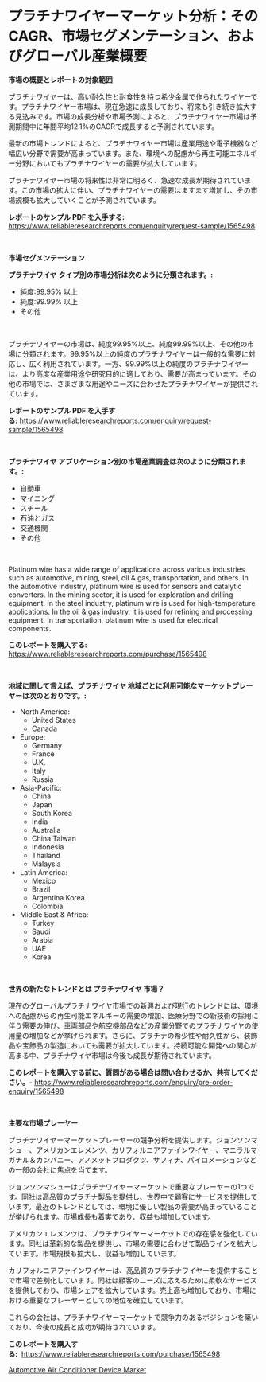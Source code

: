 <p><h1>プラチナワイヤーマーケット分析：そのCAGR、市場セグメンテーション、およびグローバル産業概要</h1></p><p><strong>市場の概要とレポートの対象範囲</strong></p>
<p><p>プラチナワイヤーは、高い耐久性と耐食性を持つ希少金属で作られたワイヤーです。プラチナワイヤー市場は、現在急速に成長しており、将来も引き続き拡大する見込みです。市場の成長分析や市場予測によると、プラチナワイヤー市場は予測期間中に年間平均12.1%のCAGRで成長すると予測されています。</p><p>最新の市場トレンドによると、プラチナワイヤー市場は産業用途や電子機器など幅広い分野で需要が高まっています。また、環境への配慮から再生可能エネルギー分野においてもプラチナワイヤーの需要が拡大しています。</p><p>プラチナワイヤー市場の将来性は非常に明るく、急速な成長が期待されています。この市場の拡大に伴い、プラチナワイヤーの需要はますます増加し、その市場規模も拡大していくことが予測されています。</p></p>
<p><strong>レポートのサンプル PDF を入手する:</strong> <a href="https://www.reliableresearchreports.com/enquiry/request-sample/1565498">https://www.reliableresearchreports.com/enquiry/request-sample/1565498</a></p>
<p>&nbsp;</p>
<p><strong>市場セグメンテーション</strong></p>
<p><strong>プラチナワイヤ タイプ別の市場分析は次のように分類されます。:</strong></p>
<p><ul><li>純度:99.95% 以上</li><li>純度:99.99% 以上</li><li>その他</li></ul></p>
<p>&nbsp;</p>
<p><p>プラチナワイヤーの市場は、純度99.95%以上、純度99.99%以上、その他の市場に分類されます。99.95%以上の純度のプラチナワイヤーは一般的な需要に対応し、広く利用されています。一方、99.99%以上の純度のプラチナワイヤーは、より高度な産業用途や研究目的に適しており、需要が高まっています。その他の市場では、さまざまな用途やニーズに合わせたプラチナワイヤーが提供されています。</p></p>
<p><strong>レポートのサンプル PDF を入手する:</strong>&nbsp;<a href="https://www.reliableresearchreports.com/enquiry/request-sample/1565498">https://www.reliableresearchreports.com/enquiry/request-sample/1565498</a></p>
<p>&nbsp;</p>
<p><strong> プラチナワイヤ アプリケーション別の市場産業調査は次のように分類されます。:</strong></p>
<p><ul><li>自動車</li><li>マイニング</li><li>スチール</li><li>石油とガス</li><li>交通機関</li><li>その他</li></ul></p>
<p>&nbsp;</p>
<p><p>Platinum wire has a wide range of applications across various industries such as automotive, mining, steel, oil & gas, transportation, and others. In the automotive industry, platinum wire is used for sensors and catalytic converters. In the mining sector, it is used for exploration and drilling equipment. In the steel industry, platinum wire is used for high-temperature applications. In the oil & gas industry, it is used for refining and processing equipment. In transportation, platinum wire is used for electrical components.</p></p>
<p><strong>このレポートを購入する:</strong>&nbsp; <a href="https://www.reliableresearchreports.com/purchase/1565498">https://www.reliableresearchreports.com/purchase/1565498</a></p>
<p>&nbsp;</p>
<p><strong>地域に関して言えば、プラチナワイヤ 地域ごとに利用可能なマーケットプレーヤーは次のとおりです。:</strong></p>
<p><ul>
    <li>
        North America:
        <ul>
            <li>United States</li>
            <li>Canada</li>
        </ul>
    </li>
    <li>
        Europe:
        <ul>
            <li>Germany</li>
            <li>France</li>
            <li>U.K.</li>
            <li>Italy</li>
            <li>Russia</li>
        </ul>
    </li>
    <li>
        Asia-Pacific:
        <ul>
            <li>China</li>
            <li>Japan</li>
            <li>South Korea</li>
            <li>India</li>
            <li>Australia</li>
            <li>China Taiwan</li>
            <li>Indonesia</li>
            <li>Thailand</li>
            <li>Malaysia</li>
        </ul>
    </li>
    <li>
        Latin America:
        <ul>
            <li>Mexico</li>
            <li>Brazil</li>
            <li>Argentina Korea</li>
            <li>Colombia</li>
        </ul>
    </li>
    <li>
        Middle East & Africa:
        <ul>
            <li>Turkey</li>
            <li>Saudi</li>
            <li>Arabia</li>
            <li>UAE</li>
            <li>Korea</li>
        </ul>
    </li>
    </ul></p>
<p>&nbsp;</p>
<p><strong>世界の新たなトレンドとは プラチナワイヤ 市場？</strong></p>
<p><p>現在のグローバルプラチナワイヤ市場での新興および現行のトレンドには、環境への配慮からの再生可能エネルギーの需要の増加、医療分野での新技術の採用に伴う需要の伸び、車両部品や航空機部品などの産業分野でのプラチナワイヤの使用量の増加などが挙げられます。さらに、プラチナの希少性や耐久性から、装飾品や宝飾品の製造においても需要が拡大しています。持続可能な開発への関心が高まる中、プラチナワイヤ市場は今後も成長が期待されています。</p></p>
<p><strong>このレポートを購入する前に、質問がある場合は問い合わせるか、共有してください。</strong>- <a href="https://www.reliableresearchreports.com/enquiry/pre-order-enquiry/1565498">https://www.reliableresearchreports.com/enquiry/pre-order-enquiry/1565498</a></p>
<p>&nbsp;</p>
<p><strong>主要な市場プレーヤー</strong></p>
<p><p>プラチナワイヤーマーケットプレーヤーの競争分析を提供します。ジョンソンマシュー、アメリカンエレメンツ、カリフォルニアファインワイヤー、マニラルマガナル＆カンパニー、アノメットプロダクツ、サフィナ、パイロメーションなどの一部の会社に焦点を当てます。</p><p>ジョンソンマシューはプラチナワイヤーマーケットで重要なプレーヤーの1つです。同社は高品質のプラチナ製品を提供し、世界中で顧客にサービスを提供しています。最近のトレンドとしては、環境に優しい製品の需要が高まっていることが挙げられます。市場成長も着実であり、収益も増加しています。</p><p>アメリカンエレメンツは、プラチナワイヤーマーケットでの存在感を強化しています。同社は革新的な製品を提供し、市場の需要に合わせて製品ラインを拡大しています。市場規模も拡大し、収益も増加しています。</p><p>カリフォルニアファインワイヤーは、高品質のプラチナワイヤーを提供することで市場で差別化しています。同社は顧客のニーズに応えるために柔軟なサービスを提供しており、市場シェアを拡大しています。売上高も増加しており、市場における重要なプレーヤーとしての地位を確立しています。</p><p>これらの会社は、プラチナワイヤーマーケットで競争力のあるポジションを築いており、今後の成長と成功が期待されています。</p></p>
<p><strong>このレポートを購入する:</strong>&nbsp;&nbsp;<a href="https://www.reliableresearchreports.com/purchase/1565498">https://www.reliableresearchreports.com/purchase/1565498</a></p>
<p><p><a href="https://valiant-lunge-8fe.notion.site/Automotive-Air-Conditioner-Device-Market-Size-Global-Industry-Overview-Market-Segmentation-and-For-89d54c29874e4a24a11136ae80f4023b">Automotive Air Conditioner Device Market</a></p></p>